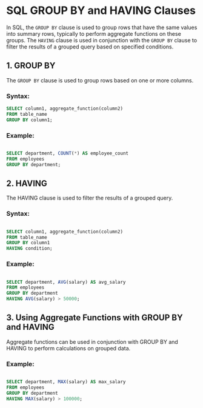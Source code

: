 # SQL GROUP BY and HAVING Clauses

In SQL, the `GROUP BY` clause is used to group rows that have the same values into summary rows, typically to perform aggregate functions on these groups. The `HAVING` clause is used in conjunction with the `GROUP BY` clause to filter the results of a grouped query based on specified conditions.

## 1. GROUP BY

The `GROUP BY` clause is used to group rows based on one or more columns.

### Syntax:

```sql
SELECT column1, aggregate_function(column2)
FROM table_name
GROUP BY column1;
```

### Example:

```sql

SELECT department, COUNT(*) AS employee_count
FROM employees
GROUP BY department;
```

## 2. HAVING

The HAVING clause is used to filter the results of a grouped query.

### Syntax:

```sql

SELECT column1, aggregate_function(column2)
FROM table_name
GROUP BY column1
HAVING condition;
```

### Example:

```sql

SELECT department, AVG(salary) AS avg_salary
FROM employees
GROUP BY department
HAVING AVG(salary) > 50000;
```

## 3. Using Aggregate Functions with GROUP BY and HAVING

Aggregate functions can be used in conjunction with GROUP BY and HAVING to perform calculations on grouped data.

### Example:

```sql

SELECT department, MAX(salary) AS max_salary
FROM employees
GROUP BY department
HAVING MAX(salary) > 100000;
```
